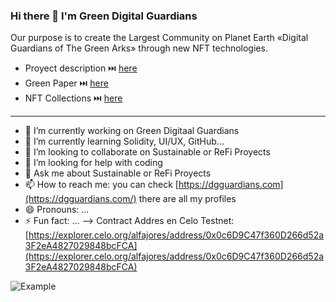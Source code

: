 ### Hi there 👋 I'm Green Digital Guardians
Our purpose is to create the Largest Community on Planet Earth «Digital Guardians of The Green Arks» through new NFT technologies.
- Proyect description ⏭️ [here](https://github.com/Green-Digital-Guardians/.github/blob/main/Proyect%20Description.md)
- Green Paper ⏭️ [here](https://github.com/Green-Digital-Guardians/.github/blob/main/GreenPaper.md)
- NFT Collections ⏭️ [here](https://github.com/Green-Digital-Guardians/NFTs-Contracts)

-----------------

- 🔭 I’m currently working on Green Digitaal Guardians
- 🌱 I’m currently learning Solidity, UI/UX, GitHub...
- 👯 I’m looking to collaborate on Sustainable or ReFi Proyects 
- 🤔 I’m looking for help with coding
- 💬 Ask me about Sustainable or ReFi Proyects 
- 📫 How to reach me: you can check [https://dgguardians.com](https://dgguardians.com/) there are all my profiles
- 😄 Pronouns: ...
- ⚡ Fun fact: ...
-->
Contract Addres en Celo Testnet: [https://explorer.celo.org/alfajores/address/0x0c6D9C47f360D266d52a3F2eA4827029848bcFCA](https://explorer.celo.org/alfajores/address/0x0c6D9C47f360D266d52a3F2eA4827029848bcFCA)

![Example](https://dgguardians.com/wp-content/uploads/2022/12/EcoBubbles-NFT-Sample-Testnet-e1670820217940.jpeg)
